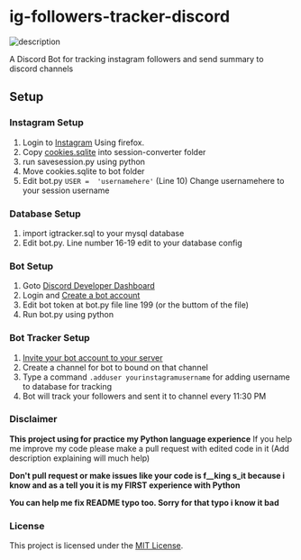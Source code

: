 # ig-followers-tracker-discord
![description](https://i.imgur.com/FkXsr2E.png)

A Discord Bot for tracking instagram followers and send summary to discord channels

## Setup

### Instagram Setup

 1. Login to [Instagram](https://www.instagram.com/) Using firefox.
 2. Copy [cookies.sqlite](https://support.mozilla.org/en-US/questions/904767) into session-converter folder
 3. run savesession.py using python
 4. Move cookies.sqlite to bot folder
 5. Edit bot.py  `USER =  'usernamehere'` (Line 10) Change usernamehere to your session username

### Database Setup
1. import igtracker.sql to your mysql database
2. Edit bot.py. Line number 16-19 edit to your database config

### Bot Setup
1. Goto [Discord Developer Dashboard](https://discordapp.com/developers/applications/)
2. Login and [Create a bot account](https://discordpy.readthedocs.io/en/rewrite/discord.html)
3. Edit bot token at bot.py file line 199 (or the buttom of the file)
4. Run bot.py using python

### Bot Tracker Setup
1. [Invite your bot account to your server](https://discordpy.readthedocs.io/en/rewrite/discord.html#inviting-your-bot)
2. Create a channel for bot to bound on that channel
3. Type a command `.adduser yourinstagramusername` for adding username to database for tracking
4. Bot will track your followers and sent it to channel every 11:30 PM

### Disclaimer
**This project using for practice my Python language experience**
If you help me improve my code please make a pull request with edited code in it (Add description explaining will much help)

**Don't pull request or make issues like your code is f__king s_it because i know and as a tell you it is my FIRST experience with Python**

**You can help me fix README typo too. Sorry for that typo i know it bad**

### License
This project is licensed under the [MIT License](https://github.com/Holfz/ig-followers-tracker-discord/blob/master/LICENSE).
